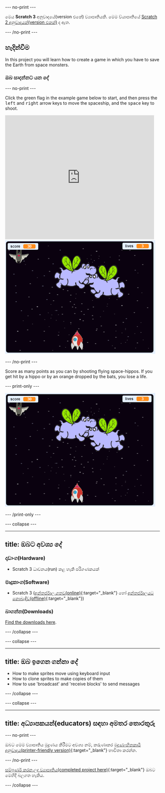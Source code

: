 \--- no-print \---

මෙය **Scratch 3** අනුවාදයේ(version එකේ) ව්‍යාපෘතියකි. මෙම ව්යාපෘතියේ [Scratch 2 අනුවාදයක්(version එකක්)](https://projects.raspberrypi.org/en/projects/clone-wars-scratch2) ද ඇත.

\--- /no-print \---

## හැදින්වීම

In this project you will learn how to create a game in which you have to save the Earth from space monsters.

### ඔබ සාදන්නට යන දේ

\--- no-print \---

Click the green flag in the example game below to start, and then press the <kbd>left</kbd> and <kbd>right</kbd> arrow keys to move the spaceship, and the <kbd>space</kbd> key to shoot.

<div class="scratch-preview">
  <iframe allowtransparency="true" width="485" height="402" src="https://scratch.mit.edu/projects/embed/276887163/?autostart=false" frameborder="0" scrolling="no"></iframe>
  <img src="images/showcase.png">
</div>

\--- /no-print \---

Score as many points as you can by shooting flying space-hippos. If you get hit by a hippo or by an orange dropped by the bats, you lose a life.

\--- print-only \---

![desc](images/showcase.png)

\--- /print-only \---

\--- collapse \---

* * *

## title: ඔබට අවශ්‍ය දේ

### දෘඩාංග(Hardware)

+ Scratch 3 ධාවනය(run) කළ හැකි පරිගණකයක්

### මෘදුකාංග(Software)

+ Scratch 3 ([අන්තර්ජාල ගතව(online)](https://rpf.io/scratchon){:target="_blank"} හෝ [අන්තර්ජාලයට නොබැඳිව(offline)](https://rpf.io/scratchoff){:target="_blank"})

### බාගන්න(Downloads)

[Find the downloads here](http://rpf.io/p/en/clone-wars-go).

\--- /collapse \---

\--- collapse \---

* * *

## title: ඔබ ඉගෙන ගන්නා දේ

+ How to make sprites move using keyboard input
+ How to clone sprites to make copies of them
+ How to use 'broadcast' and 'receive blocks' to send messages

\--- /collapse \---

\--- collapse \---

* * *

## title: අධ්‍යාපකයන්(educators) සඳහා අමතර තොරතුරු

\--- no-print \---

ඔබට මෙම ව්‍යාපෘතිය මුද්‍රණය කිරීමට අවශ්‍ය නම්, කරුණාකර [මුද්‍රණ-හිතකාමී අනුවාදය(printer-friendly version)](https://projects.raspberrypi.org/en/projects/clone-wars/print){:target="_blank"} භාවිතා කරන්න.

\--- /no-print \---

[සම්පුර්ණ කරන ලද ව්‍යාපෘතිය(completed project here)](http://rpf.io/p/en/clone-wars-get){:target="_blank"} ඔබට මෙහිදී බලගත හැකිය.

\--- /collapse \---